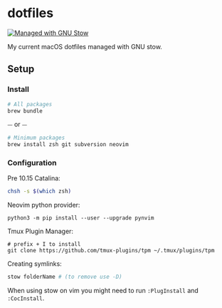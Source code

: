 # dotfiles

[![Managed with GNU Stow](https://img.shields.io/badge/Managed%20with-GNU%20Stow-red.svg)](https://www.gnu.org/software/stow/)

My current macOS dotfiles managed with GNU stow.

## Setup

### Install

```sh
# All packages
brew bundle
```

⏤ or ⏤

```sh
# Minimum packages
brew install zsh git subversion neovim
```

### Configuration

Pre 10.15 Catalina:

```sh
chsh -s $(which zsh)
```

Neovim python provider:

```shell
python3 -m pip install --user --upgrade pynvim
```

Tmux Plugin Manager:

```shell
# prefix + I to install
git clone https://github.com/tmux-plugins/tpm ~/.tmux/plugins/tpm
```

Creating symlinks:

```sh
stow folderName # (to remove use -D)
```

When using stow on vim you might need to run `:PlugInstall` and `:CocInstall`.
